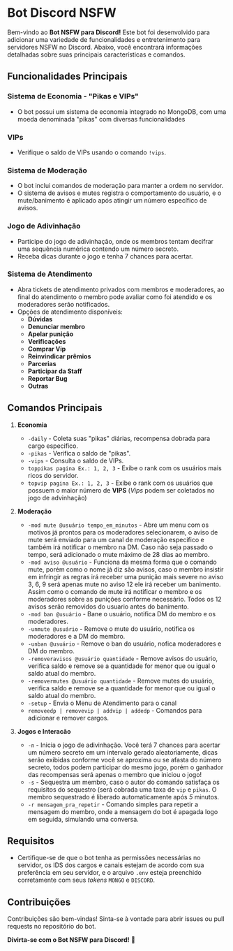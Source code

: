 # Bot Discord NSFW

Bem-vindo ao **Bot NSFW para Discord!** Este bot foi desenvolvido para adicionar uma variedade de funcionalidades e entretenimento para servidores NSFW no Discord. Abaixo, você encontrará informações detalhadas sobre suas principais características e comandos.

## Funcionalidades Principais

### Sistema de Economia - "Pikas e VIPs"
- O bot possui um sistema de economia integrado no MongoDB, com uma moeda denominada "pikas" com diversas funcionalidades

### VIPs
- Verifique o saldo de VIPs usando o comando `!vips`.

### Sistema de Moderação
- O bot inclui comandos de moderação para manter a ordem no servidor.
- O sistema de avisos e mutes registra o comportamento do usuário, e o mute/banimento é aplicado após atingir um número específico de avisos.

### Jogo de Adivinhação
- Participe do jogo de adivinhação, onde os membros tentam decifrar uma sequência numérica contendo um número secreto.
- Receba dicas durante o jogo e tenha 7 chances para acertar.

### Sistema de Atendimento
- Abra tickets de atendimento privados com membros e moderadores, ao final do atendimento o membro pode avaliar como foi atendido e os moderadores serão notificados.
- Opções de atendimento disponíveis:
  - **Dúvidas**
  - **Denunciar membro**
  - **Apelar punição**
  - **Verificações**
  - **Comprar Vip**
  - **Reinvindicar prêmios**
  - **Parcerias**
  - **Participar da Staff**
  - **Reportar Bug**
  - **Outras**


## Comandos Principais

1. **Economia**
   - `-daily` - Coleta suas "pikas" diárias, recompensa dobrada para cargo especifico.
   - `-pikas` - Verifica o saldo de "pikas".
   - `-vips` - Consulta o saldo de VIPs.
   - `toppikas pagina Ex.: 1, 2, 3` - Exibe o rank com os usuários mais ricos do servidor.
   - `topvip pagina Ex.: 1, 2, 3` - Exibe o rank com os usuários que possuem o maior número de **VIPS** (*Vips* podem ser coletados no jogo de advinhação)

2. **Moderação**
   - `-mod mute @usuário tempo_em_minutos` - Abre um menu com os motivos já prontos para os moderadores selecionarem, o aviso de mute será enviado para um canal de moderação especifico e também irá notificar o membro na DM. Caso não seja passado o tempo, será adicionado o mute máximo de 28 dias ao membro.
   - `-mod aviso @usuário` - Funciona da mesma forma que o comando mute, porém como o nome já diz são avisos, caso o membro insistir em infringir as regras irá receber uma punição mais severe no aviso 3, 6, 9 será apenas mute no aviso 12 ele irá receber um banimento. Assim como o comando de mute irá notificar o membro e os moderadores sobre as punições conforme necessário. Todos os 12 avisos serão removidos do usuario antes do banimento.
   - `-mod ban @usuário` - Bane o usuário, notifica DM do membro e os moderadores.
   - `-unmute @usuário` - Remove o mute do usuário, notifica os moderadores e a DM do membro.
   - `-unban @usuário` - Remove o ban do usuário, nofica moderadores e DM do membro.
   - `-removeravisos @usuário quantidade` - Remove avisos do usuário, verifica saldo e remove se a quantidade for menor que ou igual o saldo atual do membro.
   - `-removermutes @usuário quantidade` - Remove mutes do usuário, verifica saldo e remove se a quantidade for menor que ou igual o saldo atual do membro.
   - `-setup` - Envia o Menu de Atendimento para o canal
   - `removeedp | removevip | addvip | addedp` - Comandos para adicionar e remover cargos.
3. **Jogos e Interacão**
   - `-n` - Inicia o jogo de adivinhação. Você terá 7 chances para acertar um número secreto em um intervalo gerado aleatoriamente, dicas serão exibidas conforme você se aproxima ou se afasta do número secreto, todos podem participar do mesmo jogo, porém o ganhador das recompensas será apenas o membro que iniciou o jogo!
   - `-s` - Sequestra um membro, caso o autor do comando satisfaça os requisitos do sequestro (será cobrada uma taxa de `vip` e `pikas`. O membro sequestrado é liberado automaticamente após *5* minutos.
   - `-r mensagem_pra_repetir` - Comando simples para repetir a mensagem do membro, onde a mensagem do bot é apagada logo em seguida, simulando uma conversa.


## Requisitos
- Certifique-se de que o bot tenha as permissões necessárias no servidor, os IDS dos cargos e canais estejam de acordo com sua preferência em seu servidor, e o arquivo `.env` esteja preenchido corretamente com seus _tokens_ `MONGO` e `DISCORD`.

## Contribuições
Contribuições são bem-vindas! Sinta-se à vontade para abrir issues ou pull requests no repositório do bot.

**Divirta-se com o Bot NSFW para Discord!** 🎉
